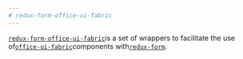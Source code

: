 ```yaml
---
# redux-form-office-ui-fabric
---
```


[`redux-form-office-ui-fabric`](https://github.com/Behnam-Emamian/redux-form-office-ui-fabric)is a set of
wrappers to facilitate the use of[`office-ui-fabric`](https://github.com/OfficeDev/office-ui-fabric-react)components with[`redux-form`](https://github.com/erikras/redux-form).
